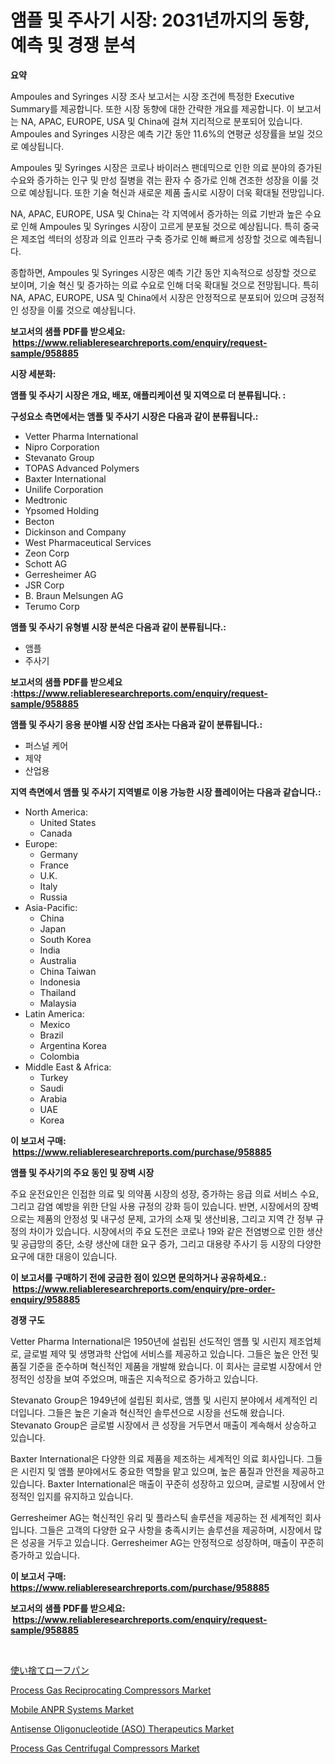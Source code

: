 <p><h1>앰플 및 주사기 시장: 2031년까지의 동향, 예측 및 경쟁 분석</h1></p><p><strong>요약</strong></p>
<p><p>Ampoules and Syringes 시장 조사 보고서는 시장 조건에 특정한 Executive Summary를 제공합니다. 또한 시장 동향에 대한 간략한 개요를 제공합니다. 이 보고서는 NA, APAC, EUROPE, USA 및 China에 걸쳐 지리적으로 분포되어 있습니다. Ampoules and Syringes 시장은 예측 기간 동안 11.6%의 연평균 성장률을 보일 것으로 예상됩니다.</p><p>Ampoules 및 Syringes 시장은 코로나 바이러스 팬데믹으로 인한 의료 분야의 증가된 수요와 증가하는 인구 및 만성 질병을 겪는 환자 수 증가로 인해 견조한 성장을 이룰 것으로 예상됩니다. 또한 기술 혁신과 새로운 제품 출시로 시장이 더욱 확대될 전망입니다.</p><p>NA, APAC, EUROPE, USA 및 China는 각 지역에서 증가하는 의료 기반과 높은 수요로 인해 Ampoules 및 Syringes 시장이 고르게 분포될 것으로 예상됩니다. 특히 중국은 제조업 섹터의 성장과 의료 인프라 구축 증가로 인해 빠르게 성장할 것으로 예측됩니다.</p><p>종합하면, Ampoules 및 Syringes 시장은 예측 기간 동안 지속적으로 성장할 것으로 보이며, 기술 혁신 및 증가하는 의료 수요로 인해 더욱 확대될 것으로 전망됩니다. 특히 NA, APAC, EUROPE, USA 및 China에서 시장은 안정적으로 분포되어 있으며 긍정적인 성장을 이룰 것으로 예상됩니다.</p></p>
<p><strong>보고서의 샘플 PDF를 받으세요: &nbsp;<a href="https://www.reliableresearchreports.com/enquiry/request-sample/958885">https://www.reliableresearchreports.com/enquiry/request-sample/958885</a></strong></p>
<p><strong>시장 세분화:</strong></p>
<p><strong> 앰플 및 주사기 시장은 개요, 배포, 애플리케이션 및 지역으로 더 분류됩니다. :</strong></p>
<p><strong>구성요소 측면에서는 앰플 및 주사기 시장은 다음과 같이 분류됩니다.:</strong></p>
<p><ul><li>Vetter Pharma International</li><li>Nipro Corporation</li><li>Stevanato Group</li><li>TOPAS Advanced Polymers</li><li>Baxter International</li><li>Unilife Corporation</li><li>Medtronic</li><li>Ypsomed Holding</li><li>Becton</li><li>Dickinson and Company</li><li>West Pharmaceutical Services</li><li>Zeon Corp</li><li>Schott AG</li><li>Gerresheimer AG</li><li>JSR Corp</li><li>B. Braun Melsungen AG</li><li>Terumo Corp</li></ul></p>
<p><strong> 앰플 및 주사기 유형별 시장 분석은 다음과 같이 분류됩니다.:</strong></p>
<p><ul><li>앰플</li><li>주사기</li></ul></p>
<p><strong>보고서의 샘플 PDF를 받으세요 :<a href="https://www.reliableresearchreports.com/enquiry/request-sample/958885">https://www.reliableresearchreports.com/enquiry/request-sample/958885</a></strong></p>
<p><strong> 앰플 및 주사기 응용 분야별 시장 산업 조사는 다음과 같이 분류됩니다.:</strong></p>
<p><ul><li>퍼스널 케어</li><li>제약</li><li>산업용</li></ul></p>
<p><strong>지역 측면에서 앰플 및 주사기 지역별로 이용 가능한 시장 플레이어는 다음과 같습니다.:</strong></p>
<p><ul>
    <li>
        North America:
        <ul>
            <li>United States</li>
            <li>Canada</li>
        </ul>
    </li>
    <li>
        Europe:
        <ul>
            <li>Germany</li>
            <li>France</li>
            <li>U.K.</li>
            <li>Italy</li>
            <li>Russia</li>
        </ul>
    </li>
    <li>
        Asia-Pacific:
        <ul>
            <li>China</li>
            <li>Japan</li>
            <li>South Korea</li>
            <li>India</li>
            <li>Australia</li>
            <li>China Taiwan</li>
            <li>Indonesia</li>
            <li>Thailand</li>
            <li>Malaysia</li>
        </ul>
    </li>
    <li>
        Latin America:
        <ul>
            <li>Mexico</li>
            <li>Brazil</li>
            <li>Argentina Korea</li>
            <li>Colombia</li>
        </ul>
    </li>
    <li>
        Middle East & Africa:
        <ul>
            <li>Turkey</li>
            <li>Saudi</li>
            <li>Arabia</li>
            <li>UAE</li>
            <li>Korea</li>
        </ul>
    </li>
    </ul></p>
<p><strong>이 보고서 구매: &nbsp;<a href="https://www.reliableresearchreports.com/purchase/958885">https://www.reliableresearchreports.com/purchase/958885</a></strong></p>
<p><strong>앰플 및 주사기의 주요 동인 및 장벽 시장</strong></p>
<p><p>주요 운전요인은 인접한 의료 및 의약품 시장의 성장, 증가하는 응급 의료 서비스 수요, 그리고 감염 예방을 위한 단일 사용 규정의 강화 등이 있습니다. 반면, 시장에서의 장벽으로는 제품의 안정성 및 내구성 문제, 고가의 소재 및 생산비용, 그리고 지역 간 정부 규정의 차이가 있습니다. 시장에서의 주요 도전은 코로나 19와 같은 전염병으로 인한 생산 및 공급망의 중단, 소량 생산에 대한 요구 증가, 그리고 대용량 주사기 등 시장의 다양한 요구에 대한 대응이 있습니다.</p></p>
<p><strong>이 보고서를 구매하기 전에 궁금한 점이 있으면 문의하거나 공유하세요.: &nbsp;<a href="https://www.reliableresearchreports.com/enquiry/pre-order-enquiry/958885">https://www.reliableresearchreports.com/enquiry/pre-order-enquiry/958885</a></strong></p>
<p><strong>경쟁 구도</strong></p>
<p><p>Vetter Pharma International은 1950년에 설립된 선도적인 앰플 및 시린지 제조업체로, 글로벌 제약 및 생명과학 산업에 서비스를 제공하고 있습니다. 그들은 높은 안전 및 품질 기준을 준수하며 혁신적인 제품을 개발해 왔습니다. 이 회사는 글로벌 시장에서 안정적인 성장을 보여 주었으며, 매출은 지속적으로 증가하고 있습니다.</p><p>Stevanato Group은 1949년에 설립된 회사로, 앰플 및 시린지 분야에서 세계적인 리더입니다. 그들은 높은 기술과 혁신적인 솔루션으로 시장을 선도해 왔습니다. Stevanato Group은 글로벌 시장에서 큰 성장을 거두면서 매출이 계속해서 상승하고 있습니다.</p><p>Baxter International은 다양한 의료 제품을 제조하는 세계적인 의료 회사입니다. 그들은 시린지 및 앰플 분야에서도 중요한 역할을 맡고 있으며, 높은 품질과 안전을 제공하고 있습니다. Baxter International은 매출이 꾸준히 성장하고 있으며, 글로벌 시장에서 안정적인 입지를 유지하고 있습니다.</p><p>Gerresheimer AG는 혁신적인 유리 및 플라스틱 솔루션을 제공하는 전 세계적인 회사입니다. 그들은 고객의 다양한 요구 사항을 충족시키는 솔루션을 제공하며, 시장에서 많은 성공을 거두고 있습니다. Gerresheimer AG는 안정적으로 성장하며, 매출이 꾸준히 증가하고 있습니다.</p></p>
<p><strong>이 보고서 구매: &nbsp; <a href="https://www.reliableresearchreports.com/purchase/958885">https://www.reliableresearchreports.com/purchase/958885</a></strong></p>
<p><strong>보고서의 샘플 PDF를 받으세요: &nbsp;<a href="https://www.reliableresearchreports.com/enquiry/request-sample/958885">https://www.reliableresearchreports.com/enquiry/request-sample/958885</a></strong><strong></strong></p>
<p>&nbsp;</p>
<p><p><a href="https://medium.com/@francoweber2023/%E4%BD%BF%E3%81%84%E6%8D%A8%E3%81%A6%E3%83%AD%E3%83%BC%E3%83%95%E3%83%91%E3%83%B3%E5%B8%82%E5%A0%B4%E5%B1%95%E6%9C%9B-%E6%A5%AD%E7%95%8C%E6%A6%82%E8%A6%81%E3%81%A8%E4%BA%88%E6%B8%AC-2024%E5%B9%B4%E3%81%8B%E3%82%892031%E5%B9%B4-110dba619346">使い捨てローフパン</a></p><p><a href="https://flame-sidecar-702.notion.site/Process-Gas-Reciprocating-Compressors-Market-Offer-Valuable-Insights-into-Market-Size-Market-Share--aa3675e0bd9b490e9da509a1fb931696">Process Gas Reciprocating Compressors Market</a></p><p><a href="https://view.publitas.com/reportprime-1/mobile-anpr-systems-market-analysis-and-market-size-global-industry-overview-market-segmentation-and-forecast-2024-to-2031/">Mobile ANPR Systems Market</a></p><p><a href="https://github.com/RickHolmes3/Market-Research-Report-List-3/blob/main/antisense-oligonucleotide-aso-therapeutics-market.md">Antisense Oligonucleotide (ASO) Therapeutics Market</a></p><p><a href="https://automatic-knee-4c7.notion.site/Process-Gas-Centrifugal-Compressors-Market-Size-Growth-Outlook-from-2024-to-2031-projecting-at-Mar-485a56787f5149ed85ae9c477d7c215f">Process Gas Centrifugal Compressors Market</a></p></p>